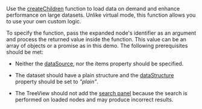 Use the [createChildren](/Documentation/ApiReference/UI_Components/dxTreeView/Configuration/#createChildren) function to load data on demand and enhance performance on large datasets. Unlike virtual mode, this function allows you to use your own custom logic. 

To specify the function, pass the expanded node's identifier as an argument and process the returned value inside the function. This value can be an array of objects or a promise as in this demo. The following prerequisites should be met:

* Neither the [dataSource](/Documentation/ApiReference/UI_Components/dxTreeView/Configuration/#dataSource), nor the items property should be specified.

* The dataset should have a plain structure and the [dataStructure](/Documentation/ApiReference/UI_Components/dxTreeView/Configuration/#dataStructure) property should be set to *"plain"*.

* The TreeView should not add the [search panel](/Documentation/ApiReference/UI_Components/dxTreeView/Configuration/#searchEnabled) because the search is performed on loaded nodes and may produce incorrect results.
